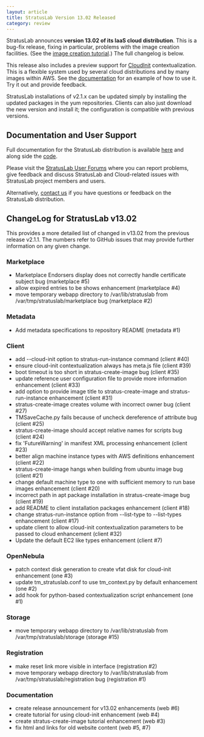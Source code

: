 ```yaml
---
layout: article
title: StratusLab Version 13.02 Released
category: review
---
```


StratusLab announces **version 13.02 of its IaaS cloud distribution**.
This is a bug-fix release, fixing in particular, problems with the
image creation facilities.  (See the [image creation
tutorial][image-create-doc].)  The full changelog is below.

This release also includes a preview support for [CloudInit][ci-docs]
contextualization.  This is a flexible system used by several cloud
distributions and by many images within AWS.  See the
[documentation][cloudinit-doc] for an example of how to use it.  Try
it out and provide feedback.

StratusLab installations of v2.1.x can be updated simply by installing
the updated packages in the yum repositories.  Clients can also just
download the new version and install it; the configuration is
compatible with previous versions.


Documentation and User Support
------------------------------

Full documentation for the StratusLab distribution is available
[here][docs] and along side the [code][github].

Please visit the [StratusLab User Forums][forum] where you can report
problems, give feedback and discuss StratusLab and Cloud-related
issues with StratusLab project members and users.

Alternatively, [contact us][about] if you have questions or feedback
on the StratusLab distribution.


ChangeLog for StratusLab v13.02
-------------------------------

This provides a more detailed list of changed in v13.02 from the
previous release v2.1.1.  The numbers refer to GitHub issues that may
provide further information on any given change.

### Marketplace

* Marketplace Endorsers display does not correctly handle certificate
  subject bug (marketplace #5)
* allow expired entries to be shows enhancement (marketplace #4)
* move temporary webapp directory to /var/lib/stratuslab from
  /var/tmp/stratuslab/marketplace bug (marketplace #2)


### Metadata

* Add metadata specifications to repository README (metadata #1)


### Client

* add --cloud-init option to stratus-run-instance command (client #40)
* ensure cloud-init contextualization always has meta.js file (client #39)
* boot timeout is too short in stratus-create-image bug (client #35)
* update reference user configuration file to provide more information
  enhancement (client #33)
* add option to provide image title to stratus-create-image and
  stratus-run-instance enhancement (client #31)
* stratus-create-image creates volume with incorrect owner bug (client #27)
* TMSaveCache.py fails because of uncheck dereference of attribute bug
  (client #25)
* stratus-create-image should accept relative names for scripts bug
  (client #24)
* fix 'FutureWarning' in manifest XML processing enhancement (client #23) 
* better align machine instance types with AWS definitions enhancement
  (client #22)
* stratus-create-image hangs when building from ubuntu image bug
  (client #21) 
* change default machine type to one with sufficient memory to run base
  images enhancement (client #20)
* incorrect path in apt package installation in stratus-create-image
  bug (client #19)
* add README to client installation packages enhancement (client #18)
* change stratus-run-instance option from --list-type to --list-types
  enhancement (client #17)
* update client to allow cloud-init contextualization parameters to be
  passed to cloud enhancement (client #32)
* Update the default EC2 like types enhancement (client #7)


### OpenNebula

* patch context disk generation to create vfat disk for cloud-init
  enhancement (one #3)
* update tm_stratuslab.conf to use tm_context.py by default
  enhancement (one #2)
* add hook for python-based contextualization script enhancement
  (one #1)


### Storage

* move temporary webapp directory to /var/lib/stratuslab from
  /var/tmp/stratuslab/storage (storage #15)


### Registration

* make reset link more visible in interface (registration #2)
* move temporary webapp directory to /var/lib/stratuslab from
  /var/tmp/stratuslab/registration bug (registration #1)


### Documentation

* create release announcement for v13.02 enhancements (web #6)
* create tutorial for using cloud-init enhancement (web #4)
* create stratus-create-image tutorial enhancement (web #3)
* fix html and links for old website content (web #5, #7)


[image-create-doc]: http://stratuslab.eu/...
[ci-docs]: https://help.ubuntu.com/community/CloudInit
[cloudinit-doc]: http://stratuslab.eu/...
[docs]: http://stratuslab.eu/documentation
[github]: http://github.com/StratusLab
[forum]: https://groups.google.com/a/stratuslab.eu/group/user-forum/topics
[about]: http://stratuslab.eu/about
